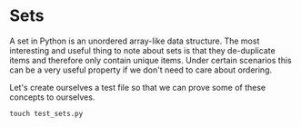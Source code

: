 # Sets

A set in Python is an unordered array-like data structure. The most interesting and useful thing to note about sets is that they de-duplicate items and therefore only contain unique items. Under certain scenarios this can be a very useful property if we don't need to care about ordering.

Let's create ourselves a test file so that we can prove some of these concepts to ourselves.

```
touch test_sets.py
```

